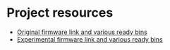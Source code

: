 # Project resources

- [Original firmware link and various ready bins](https://github.com/srg74/WLED-ESP32-universal-controller/tree/main/Firmware/%40Aircoookie)
- [Experimental firmware link and various ready bins](https://github.com/srg74/WLED-ESP32-universal-controller/tree/main/Firmware/%40blazoncek)
